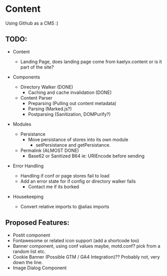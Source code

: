 # Content

Using Github as a CMS :)

## TODO:
* Content
    * Landing Page, does landing page come from kaelyx.content or is it part of the site? 
* Components
    * Directory Walker (DONE)
        * Caching and cache invalidation (DONE)
    * Content Parser
        *  Preparsing (Pulling out content metadata)
        *  Parsing (Marked.js?)
        *  Postparsing (Sanitization, DOMPurify?)
* Modules
    * Persistance
        *  Move persistance of stores into its own module
            * setPersistance and getPersistance.  
    * Permalink (ALMOST DONE)
        * Base62 or Sanitized B64 ie: URIEncode before sending
* Error Handling
    * Handling if conf or page stores fail to load 
    * Add an error state for if config or directory walker fails
        * Contact me if its borked
     
* Housekeeping
    * Convert relative imports to @alias imports

## Proposed Features:
* Postit component
* Fontawesome or related icon support (add a shortcode too)
* Banner component, using conf values maybe, motd.conf? pick from a random list etc.
* Cookie Banner (Possible GTM / GA4 Integration)?? Probably not, very down the line.
* Image Dialog Component
